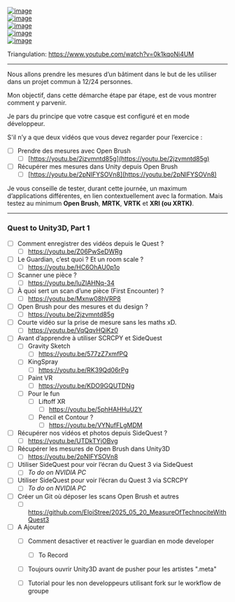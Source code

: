 
[![image](https://github.com/user-attachments/assets/08342d0d-2e9d-45c1-ba59-6b9131641c69)](https://www.youtube.com/watch?v=UYEyhB0AGlw&t=397s)  
[![image](https://github.com/user-attachments/assets/ab302342-2d3d-48d4-94e3-6f7fbfa929f4)](https://www.youtube.com/watch?v=ajK1QMP7ZyI&t=1116s)  
[![image](https://github.com/user-attachments/assets/fea9c3e5-e21c-4812-9b3a-0c103aa14bea)](https://youtu.be/JDbVGYv5X_0?t=508)  
[![image](https://github.com/user-attachments/assets/969e7059-2e2f-4fe6-86fc-de482de8a0e4)](https://youtu.be/Mn-CmHfB5Uk?t=217)  
[![image](https://github.com/user-attachments/assets/32ad7e17-c01c-4717-853b-2d0ac11ea44d)](https://youtu.be/8BTI4_hA0Xw?t=9)

Triangulation: https://www.youtube.com/watch?v=0k1kqoNi4UM

-----------------


Nous allons prendre les mesures d’un bâtiment dans le but de les utiliser dans un projet commun à 12/24 personnes.

Mon objectif, dans cette démarche étape par étape, est de vous montrer comment y parvenir.

Je pars du principe que votre casque est configuré et en mode développeur.

S'il n’y a que deux vidéos que vous devez regarder pour l’exercice :

* [ ] Prendre des mesures avec Open Brush
  * [ ] [https://youtu.be/2jzvmntd85g](https://youtu.be/2jzvmntd85g)
* [ ] Récupérer mes mesures dans Unity depuis Open Brush
  * [ ] [https://youtu.be/2pNIFYSOVn8](https://youtu.be/2pNIFYSOVn8)

Je vous conseille de tester, durant cette journée, un maximum d’applications différentes, en lien contextuellement avec la formation.
Mais testez au minimum **Open Brush**, **MRTK**, **VRTK** et **XRI (ou XRTK)**.



-----------

### Quest to Unity3D, Part 1  
- [ ] Comment enregistrer des vidéos depuis le Quest ?  
  - [ ] https://youtu.be/Z06PwSeDWRg  
- [ ] Le Guardian, c’est quoi ? Et un room scale ?  
  - [ ] https://youtu.be/HC6OhAU0p1o  
- [ ] Scanner une pièce ?  
  - [ ] https://youtu.be/luZlAHNq-34  
- [ ] À quoi sert un scan d’une pièce (First Encounter) ?  
  - [ ] https://youtu.be/Mxnw08hVRP8  
- [ ] Open Brush pour des mesures et du design ?  
  - [ ] https://youtu.be/2jzvmntd85g  
- [ ] Courte vidéo sur la prise de mesure sans les maths xD.  
  - [ ] https://youtu.be/VqQqvHQiKz0  
- [ ] Avant d’apprendre à utiliser SCRCPY et SideQuest  
    - [ ] Gravity Sketch  
      - [ ] https://youtu.be/577zZ7xmfPQ  
    - [ ] KingSpray  
      - [ ] https://youtu.be/RK39Qd06rPg  
    - [ ] Paint VR  
      - [ ] https://youtu.be/KDO9GQUTDNg  
    - [ ] Pour le fun  
      - [ ] Liftoff XR  
        - [ ] https://youtu.be/5phHAHHuU2Y  
      - [ ] Pencil et Contour ?  
        - [ ] https://youtu.be/VYNufFLgMDM  
- [ ] Récupérer nos vidéos et photos depuis SideQuest ?  
  - [ ] https://youtu.be/UTDkTYjOBvg  
- [ ] Récupérer les mesures de Open Brush dans Unity3D  
  - [ ] https://youtu.be/2pNIFYSOVn8  
- [ ] Utiliser SideQuest pour voir l’écran du Quest 3 via SideQuest  
  - [ ] *To do on NVIDIA PC*  
- [ ] Utiliser SideQuest pour voir l’écran du Quest 3 via SCRCPY  
  - [ ] *To do on NVIDIA PC*  
- [ ] Créer un Git où déposer les scans Open Brush et autres  
  - [ ] https://github.com/EloiStree/2025_05_20_MeasureOfTechnociteWithQuest3  

- [ ] A Ajouter
  - [ ] Comment desactiver et reactiver le guardian en mode developer
    - [ ] To Record
  - [ ] Toujours ouvrir Unity3D avant de pusher pour les artistes ".meta"
  - [ ] Tutorial pour les non developpeurs utilisant fork sur le workflow de groupe
     
  
